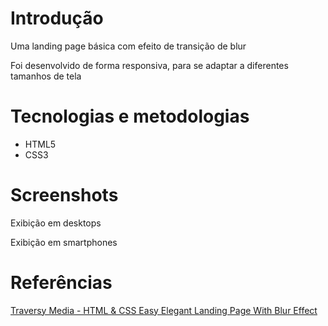 # Introdução

Uma landing page básica com efeito de transição de blur

Foi desenvolvido de forma responsiva, para se adaptar a diferentes tamanhos de tela

# Tecnologias e metodologias
* HTML5
* CSS3

# Screenshots
Exibição em desktops<br>

Exibição em smartphones<br>

# Referências
[Traversy Media - HTML & CSS Easy Elegant Landing Page With Blur Effect](https://www.youtube.com/watch?v=HZv8YHYUHTU&list=WL&index=26)
